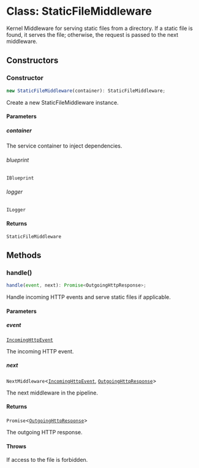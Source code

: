 # Class: StaticFileMiddleware

Kernel Middleware for serving static files from a directory.
If a static file is found, it serves the file; otherwise, the request is passed to the next middleware.

## Constructors

### Constructor

```ts
new StaticFileMiddleware(container): StaticFileMiddleware;
```

Create a new StaticFileMiddleware instance.

#### Parameters

##### container

The service container to inject dependencies.

###### blueprint

`IBlueprint`

###### logger

`ILogger`

#### Returns

`StaticFileMiddleware`

## Methods

### handle()

```ts
handle(event, next): Promise<OutgoingHttpResponse>;
```

Handle incoming HTTP events and serve static files if applicable.

#### Parameters

##### event

[`IncomingHttpEvent`](../../../IncomingHttpEvent/classes/IncomingHttpEvent.md)

The incoming HTTP event.

##### next

`NextMiddleware`\<[`IncomingHttpEvent`](../../../IncomingHttpEvent/classes/IncomingHttpEvent.md), [`OutgoingHttpResponse`](../../../OutgoingHttpResponse/classes/OutgoingHttpResponse.md)\>

The next middleware in the pipeline.

#### Returns

`Promise`\<[`OutgoingHttpResponse`](../../../OutgoingHttpResponse/classes/OutgoingHttpResponse.md)\>

The outgoing HTTP response.

#### Throws

If access to the file is forbidden.
